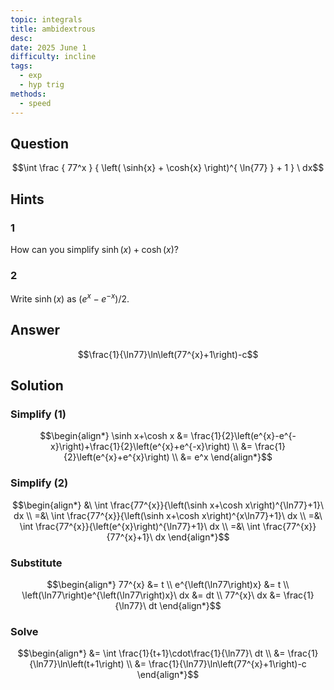 ```yaml
---
topic: integrals
title: ambidextrous
desc: 
date: 2025 June 1
difficulty: incline
tags:
  - exp
  - hyp trig
methods:
  - speed
---
```



## Question
```math
\int
  \frac
    { 77^x }
    {
      \left(
        \sinh{x} + \cosh{x}
      \right)^{ \ln{77} } + 1
    }
\ dx
```


## Hints

### 1
How can you simplify $\sinh(x) + \cosh(x)$?

### 2
Write $\sinh(x)$ as $(e^x - e^{-x})/2$.


## Answer
```math
\frac{1}{\ln77}\ln\left(77^{x}+1\right)-c
```


## Solution

### Simplify (1)
```math
\begin{align*}
  \sinh x+\cosh x
    &= \frac{1}{2}\left(e^{x}-e^{-x}\right)+\frac{1}{2}\left(e^{x}+e^{-x}\right)
  \\ &= \frac{1}{2}\left(e^{x}+e^{x}\right)
  \\ &= e^x
\end{align*}
```

### Simplify (2)
```math
\begin{align*}
  &\ \int \frac{77^{x}}{\left(\sinh x+\cosh x\right)^{\ln77}+1}\ dx
  \\ =&\ \int \frac{77^{x}}{\left(\sinh x+\cosh x\right)^{x\ln77}+1}\ dx
  \\ =&\ \int \frac{77^{x}}{\left(e^{x}\right)^{\ln77}+1}\ dx
  \\ =&\ \int \frac{77^{x}}{77^{x}+1}\ dx
\end{align*}
```

### Substitute
```math
\begin{align*}
  77^{x} &= t
  \\ e^{\left(\ln77\right)x} &= t
  \\ \left(\ln77\right)e^{\left(\ln77\right)x}\ dx &= dt
  \\ 77^{x}\ dx &= \frac{1}{\ln77}\ dt
\end{align*}
```

### Solve
```math
\begin{align*}
  &= \int \frac{1}{t+1}\cdot\frac{1}{\ln77}\ dt
  \\ &= \frac{1}{\ln77}\ln\left(t+1\right)
  \\ &= \frac{1}{\ln77}\ln\left(77^{x}+1\right)-c
\end{align*}
```
